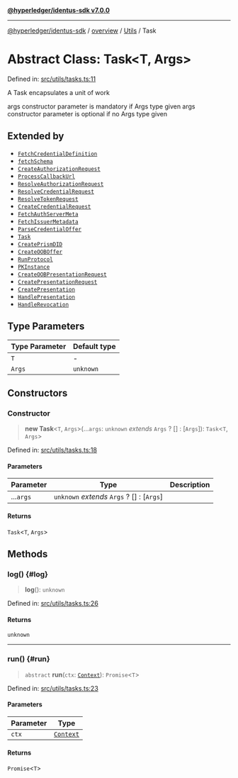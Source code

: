 [**@hyperledger/identus-sdk v7.0.0**](../../../../README.md)

***

[@hyperledger/identus-sdk](../../../../README.md) / [overview](../../../README.md) / [Utils](../README.md) / Task

# Abstract Class: Task\<T, Args\>

Defined in: [src/utils/tasks.ts:11](https://github.com/hyperledger/identus-edge-agent-sdk-ts/blob/96423ee84b124a31ce63036d9d623d1cb73a13c2/src/utils/tasks.ts#L11)

A Task encapsulates a unit of work

args constructor parameter is mandatory if Args type given
args constructor parameter is optional if no Args type given

## Extended by

- [`FetchCredentialDefinition`](../../../../plugins/internal/anoncreds/classes/FetchCredentialDefinition.md)
- [`fetchSchema`](../../../../plugins/internal/anoncreds/classes/fetchSchema.md)
- [`CreateAuthorizationRequest`](../../../../plugins/internal/oidc/classes/CreateAuthorizationRequest.md)
- [`ProcessCallbackUrl`](../../../../plugins/internal/oidc/classes/ProcessCallbackUrl.md)
- [`ResolveAuthorizationRequest`](../../../../plugins/internal/oidc/classes/ResolveAuthorizationRequest.md)
- [`ResolveCredentialRequest`](../../../../plugins/internal/oidc/classes/ResolveCredentialRequest.md)
- [`ResolveTokenRequest`](../../../../plugins/internal/oidc/classes/ResolveTokenRequest.md)
- [`CreateCredentialRequest`](../../../../plugins/internal/oidc/classes/CreateCredentialRequest.md)
- [`FetchAuthServerMeta`](../../../../plugins/internal/oidc/classes/FetchAuthServerMeta.md)
- [`FetchIssuerMetadata`](../../../../plugins/internal/oidc/classes/FetchIssuerMetadata.md)
- [`ParseCredentialOffer`](../../../../plugins/internal/oidc/classes/ParseCredentialOffer.md)
- [`Task`](../../Plugins/classes/Task.md)
- [`CreatePrismDID`](../../../classes/CreatePrismDID.md)
- [`CreateOOBOffer`](../../../classes/CreateOOBOffer.md)
- [`RunProtocol`](../../../classes/RunProtocol.md)
- [`PKInstance`](../../../classes/PKInstance.md)
- [`CreateOOBPresentationRequest`](../../../classes/CreateOOBPresentationRequest.md)
- [`CreatePresentationRequest`](../../../classes/CreatePresentationRequest.md)
- [`CreatePresentation`](../../../classes/CreatePresentation.md)
- [`HandlePresentation`](../../../../plugins/internal/oea/classes/HandlePresentation.md)
- [`HandleRevocation`](../../../../plugins/internal/oea/classes/HandleRevocation.md)

## Type Parameters

| Type Parameter | Default type |
| ------ | ------ |
| `T` | - |
| `Args` | `unknown` |

## Constructors

### Constructor

> **new Task**\<`T`, `Args`\>(...`args`: `unknown` *extends* `Args` ? \[\] : \[`Args`\]): `Task`\<`T`, `Args`\>

Defined in: [src/utils/tasks.ts:18](https://github.com/hyperledger/identus-edge-agent-sdk-ts/blob/96423ee84b124a31ce63036d9d623d1cb73a13c2/src/utils/tasks.ts#L18)

#### Parameters

| Parameter | Type | Description |
| ------ | ------ | ------ |
| ...`args` | `unknown` *extends* `Args` ? \[\] : \[`Args`\] |  |

#### Returns

`Task`\<`T`, `Args`\>

## Methods

### log() {#log}

> **log**(): `unknown`

Defined in: [src/utils/tasks.ts:26](https://github.com/hyperledger/identus-edge-agent-sdk-ts/blob/96423ee84b124a31ce63036d9d623d1cb73a13c2/src/utils/tasks.ts#L26)

#### Returns

`unknown`

***

### run() {#run}

> `abstract` **run**(`ctx`: [`Context`](../namespaces/Task/type-aliases/Context.md)): `Promise`\<`T`\>

Defined in: [src/utils/tasks.ts:23](https://github.com/hyperledger/identus-edge-agent-sdk-ts/blob/96423ee84b124a31ce63036d9d623d1cb73a13c2/src/utils/tasks.ts#L23)

#### Parameters

| Parameter | Type |
| ------ | ------ |
| `ctx` | [`Context`](../namespaces/Task/type-aliases/Context.md) |

#### Returns

`Promise`\<`T`\>
